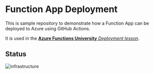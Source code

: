 # Function App Deployment

This is sample repository to demonstrate how a Function App can be deployed to Azure using GitHub Actions.

It is used in the [**Azure Functions University** *Deployment lesson*](https://github.com/marcduiker/azure-functions-university/blob/main/lessons/deployment.md).

## Status

![infrastructure](https://github.com/marcduiker/functionapp-deployment/workflows/infrastructure/badge.svg)